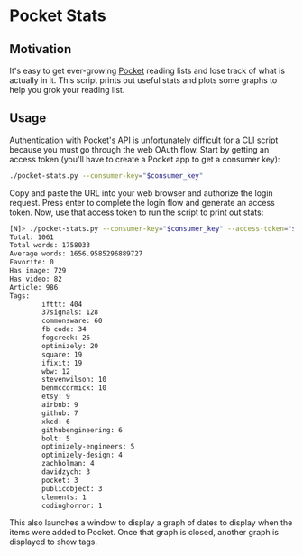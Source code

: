 # Pocket Stats

## Motivation

It's easy to get ever-growing [Pocket] reading lists and lose track of what is
actually in it. This script prints out useful stats and plots some graphs to
help you grok your reading list.

## Usage

Authentication with Pocket's API is unfortunately difficult for a CLI script
because you must go through the web OAuth flow. Start by getting an access
token (you'll have to create a Pocket app to get a consumer key):

```bash
./pocket-stats.py --consumer-key="$consumer_key"
```

Copy and paste the URL into your web browser and authorize the login request.
Press enter to complete the login flow and generate an access token. Now, use
that access token to run the script to print out stats:

```bash
[N]> ./pocket-stats.py --consumer-key="$consumer_key" --access-token="$access_token"
Total: 1061
Total words: 1758033
Average words: 1656.9585296889727
Favorite: 0
Has image: 729
Has video: 82
Article: 986
Tags:
        ifttt: 404
        37signals: 128
        commonsware: 60
        fb code: 34
        fogcreek: 26
        optimizely: 20
        square: 19
        ifixit: 19
        wbw: 12
        stevenwilson: 10
        benmccormick: 10
        etsy: 9
        airbnb: 9
        github: 7
        xkcd: 6
        githubengineering: 6
        bolt: 5
        optimizely-engineers: 5
        optimizely-design: 4
        zachholman: 4
        davidzych: 3
        pocket: 3
        publicobject: 3
        clements: 1
        codinghorror: 1
```

This also launches a window to display a graph of dates to display when the
items were added to Pocket. Once that graph is closed, another graph is
displayed to show tags.

[Pocket]: https://getpocket.com/
